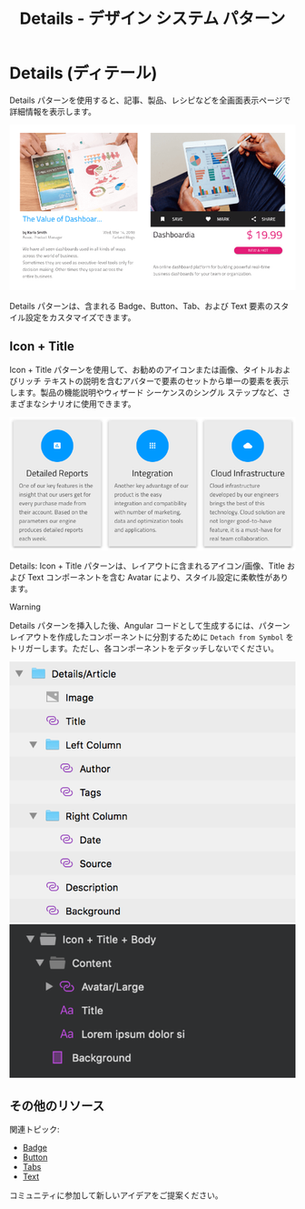 ﻿---
title: Details - デザイン システム パターン
_description: Details パターン シンボルはアプリケーション シナリオ オブジェクトについての詳細情報を表示するために様々なコンポーネントを組み合わせます。
_keywords: デザイン システム, Sketch, Ignite UI for Angular, パターン, UI ライブラリ, ウィジェット
_language: ja
---

# Details (ディテール)

Details パターンを使用すると、記事、製品、レシピなどを全画面表示ページで詳細情報を表示します。

<img class="responsive-img" src="../images/details_demo.png" srcset="../images/details_demo@2x.png 2x" />

Details パターンは、含まれる Badge、Button、Tab、および Text 要素のスタイル設定をカスタマイズできます。

## Icon + Title 

Icon + Title パターンを使用して、お勧めのアイコンまたは画像、タイトルおよびリッチ テキストの説明を含むアバターで要素のセットから単一の要素を表示します。製品の機能説明やウィザード シーケンスのシングル ステップなど、さまざまなシナリオに使用できます。

<img class="responsive-img" src="../images/icon_title.png" srcset="../images/icon_title@2x.png 2x" />

Details: Icon + Title パターンは、レイアウトに含まれるアイコン/画像、Title および Text コンポーネントを含む Avatar により、スタイル設定に柔軟性があります。

> [!WARNING]
> Details パターンを挿入した後、Angular コードとして生成するには、パターン レイアウトを作成したコンポーネントに分割するために `Detach from Symbol` をトリガーします。ただし、各コンポーネントをデタッチしないでください。

<img class="responsive-img" src="../images/details_detach.png" />

<img class="responsive-img" src="../images/icon_title_detach.png" />

## その他のリソース

関連トピック:

- [Badge](../components/badge.md)
- [Button](../components/button.md)
- [Tabs](../components/tabs.md)
- [Text](../components/text.md)
  <div class="divider--half"></div>

コミュニティに参加して新しいアイデアをご提案ください。


